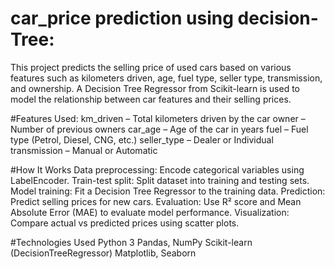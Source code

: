 # car_price prediction using decision-Tree:
This project predicts the selling price of used cars based on various features such as kilometers driven, age, fuel type, seller type, transmission, and ownership. A Decision Tree Regressor from Scikit-learn is used to model the relationship between car features and their selling prices.

#Features Used:
km_driven – Total kilometers driven by the car
owner – Number of previous owners
car_age – Age of the car in years
fuel – Fuel type (Petrol, Diesel, CNG, etc.)
seller_type – Dealer or Individual
transmission – Manual or Automatic

#How It Works
Data preprocessing: Encode categorical variables using LabelEncoder.
Train-test split: Split dataset into training and testing sets.
Model training: Fit a Decision Tree Regressor to the training data.
Prediction: Predict selling prices for new cars.
Evaluation: Use R² score and Mean Absolute Error (MAE) to evaluate model performance.
Visualization: Compare actual vs predicted prices using scatter plots.

#Technologies Used
Python 3
Pandas, NumPy
Scikit-learn (DecisionTreeRegressor)
Matplotlib, Seaborn
